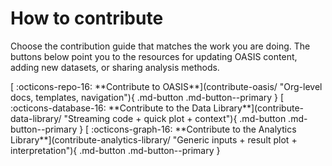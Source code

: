 # How to contribute

<!-- Three big CTAs; no other content -->

Choose the contribution guide that matches the work you are doing. The buttons below point you to the resources for updating OASIS content, adding new datasets, or sharing analysis methods.

<div class="cta-buttons" markdown>
[ :octicons-repo-16: **Contribute to OASIS**](contribute-oasis/ "Org-level docs, templates, navigation"){ .md-button .md-button--primary }
[ :octicons-database-16: **Contribute to the Data Library**](contribute-data-library/ "Streaming code + quick plot + context"){ .md-button .md-button--primary }
[ :octicons-graph-16: **Contribute to the Analytics Library**](contribute-analytics-library/ "Generic inputs + result plot + interpretation"){ .md-button .md-button--primary }
</div>
